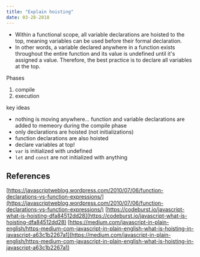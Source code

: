 ```yaml
---
title: "Explain hoisting"
date: 03-28-2018
---
```


- Within a functional scope, all variable declarations are hoisted to the top, meaning variables can be used before their formal declaration.
- In other words, a variable declared anywhere in a function exists throughout the entire function and its value is undefined until it's assigned a value. Therefore, the best practice is to declare all variables at the top.


Phases
1. compile
2. execution

key ideas
- nothing is moving anywhere... function and variable declarations are added to memeory during the compile phase
- only declarations are hoisted (not initializations)
- function declarations are also hoisted
- declare variables at top!
- `var` is initialized with undefined
- `let` and `const` are not initialized with anything

## References

[https://javascriptweblog.wordpress.com/2010/07/06/function-declarations-vs-function-expressions/](https://javascriptweblog.wordpress.com/2010/07/06/function-declarations-vs-function-expressions/)
[https://codeburst.io/javascript-what-is-hoisting-dfa84512dd28](https://codeburst.io/javascript-what-is-hoisting-dfa84512dd28)
[https://medium.com/javascript-in-plain-english/https-medium-com-javascript-in-plain-english-what-is-hoisting-in-javascript-a63c1b2267a1](https://medium.com/javascript-in-plain-english/https-medium-com-javascript-in-plain-english-what-is-hoisting-in-javascript-a63c1b2267a1)